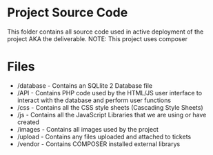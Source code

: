 # Project Source Code
This folder contains all source code used in active deployment of the project AKA the deliverable.
NOTE: This project uses composer

# Files
 - /database - Contains an SQLlite 2 Database file
 - /API - Contains PHP code used by the HTML/JS user interface to interact with the database and perform user functions
 - /css - Contains all the CSS style sheets (Cascading Style Sheets)
 - /js - Contains all the JavaScript Libraries that we are using or have created
 - /images - Contains all images used by the project
 - /upload - Contains any files uploaded and attached to tickets
 - /vendor - Contains COMPOSER installed external librarys